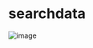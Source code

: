 # searchdata

![image](https://github.com/user-attachments/assets/45648d4d-4550-4a5e-98c6-4e7bb401ebef)
